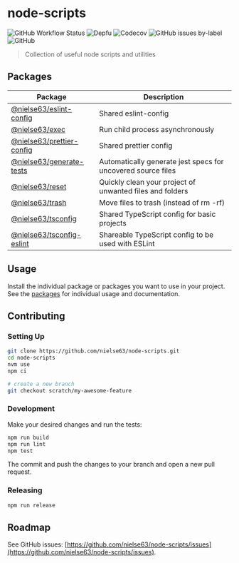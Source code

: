 <!-- THIS FILE HAS BEEN AUTOGENERATED - DO NOT UPDATE IT DIRECTLY -->
<!-- EDIT .bin/templates/README.md.hbs INSTEAD -->

# node-scripts

![GitHub Workflow Status](https://img.shields.io/github/actions/workflow/status/nielse63/node-scripts/node.js.yml?style=for-the-badge) ![Depfu](https://img.shields.io/depfu/dependencies/github/nielse63/node-scripts?style=for-the-badge) ![Codecov](https://img.shields.io/codecov/c/github/nielse63/node-scripts?style=for-the-badge) ![GitHub issues by-label](https://img.shields.io/github/issues-raw/nielse63/node-scripts/bug?label=open%20issues&style=for-the-badge) ![GitHub](https://img.shields.io/github/license/nielse63/node-scripts?style=for-the-badge)

> Collection of useful node scripts and utilities

## Packages

| Package | Description |
| --- | --- |
| [@nielse63/eslint-config](https://github.com/nielse63/node-scripts/blob/main/packages/eslint-config) | Shared eslint-config |
| [@nielse63/exec](https://github.com/nielse63/node-scripts/blob/main/packages/exec) | Run child process asynchronously |
| [@nielse63/prettier-config](https://github.com/nielse63/node-scripts/blob/main/packages/prettier-config) | Shared prettier config |
| [@nielse63/generate-tests](https://github.com/nielse63/node-scripts/blob/main/packages/generate-tests) | Automatically generate jest specs for uncovered source files |
| [@nielse63/reset](https://github.com/nielse63/node-scripts/blob/main/packages/reset) | Quickly clean your project of unwanted files and folders |
| [@nielse63/trash](https://github.com/nielse63/node-scripts/blob/main/packages/trash) | Move files to trash (instead of rm -rf) |
| [@nielse63/tsconfig](https://github.com/nielse63/node-scripts/blob/main/packages/tsconfig) | Shared TypeScript config for basic projects |
| [@nielse63/tsconfig-eslint](https://github.com/nielse63/node-scripts/blob/main/packages/tsconfig-eslint) | Shareable TypeScript config to be used with ESLint |

## Usage

Install the individual package or packages you want to use in your project. See the [packages](#packages) for individual usage and documentation.

## Contributing

### Setting Up

```bash
git clone https://github.com/nielse63/node-scripts.git
cd node-scripts
nvm use
npm ci

# create a new branch
git checkout scratch/my-awesome-feature
```

### Development

Make your desired changes and run the tests:

```bash
npm run build
npm run lint
npm test
```

The commit and push the changes to your branch and open a new pull request.

### Releasing

```bash
npm run release
```

## Roadmap

See GitHub issues: [https://github.com/nielse63/node-scripts/issues](https://github.com/nielse63/node-scripts/issues).
